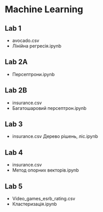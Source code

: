 # Machine Learning

## Lab 1
- avocado.csv
- Лінійна регресія.ipynb
## Lab 2A
- Персептрони.ipynb
## Lab 2B
- insurance.csv
- Багатошаровий персептрон.ipynb
## Lab 3
- insurance.csv
Дерево рішень, ліс.ipynb
## Lab 4
- insurance.csv
- Метод опорних векторів.ipynb
## Lab 5
- Video_games_esrb_rating.csv
- Кластеризація.ipynb
